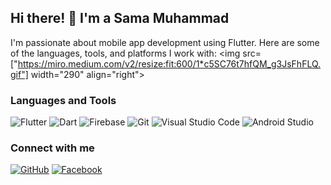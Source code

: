 ## Hi there! 👋 I'm a Sama Muhammad 

I'm passionate about mobile app development using Flutter. Here are some of the languages, tools, and platforms I work with:
<img src=["https://miro.medium.com/v2/resize:fit:600/1*c5SC76t7hfQM_g3JsFhFLQ.gif"] width="290" align="right">
### Languages and Tools

![Flutter](https://img.shields.io/badge/-Flutter-02569B?style=flat-square&logo=flutter&logoColor=white)
![Dart](https://img.shields.io/badge/-Dart-0175C2?style=flat-square&logo=dart&logoColor=white)
![Firebase](https://img.shields.io/badge/-Firebase-FFCA28?style=flat-square&logo=firebase&logoColor=black)
![Git](https://img.shields.io/badge/-Git-F05032?style=flat-square&logo=git&logoColor=white)
![Visual Studio Code](https://img.shields.io/badge/-Visual%20Studio%20Code-007ACC?style=flat-square&logo=visual-studio-code&logoColor=white)
![Android Studio](https://img.shields.io/badge/-Android%20Studio-3DDC84?style=flat-square&logo=android-studio&logoColor=white)

### Connect with me

[![GitHub](https://img.shields.io/badge/-GitHub-181717?style=flat-square&logo=github&logoColor=white)](https://github.com/SamaIbrahimRamadan)
[![Facebook](https://img.shields.io/badge/-Facebook-1877F2?style=flat-square&logo=facebook&logoColor=white)]([https://www.facebook.com/profile.php?id=100006002531848](https://www.facebook.com/profile.php?id=100030369046654))
